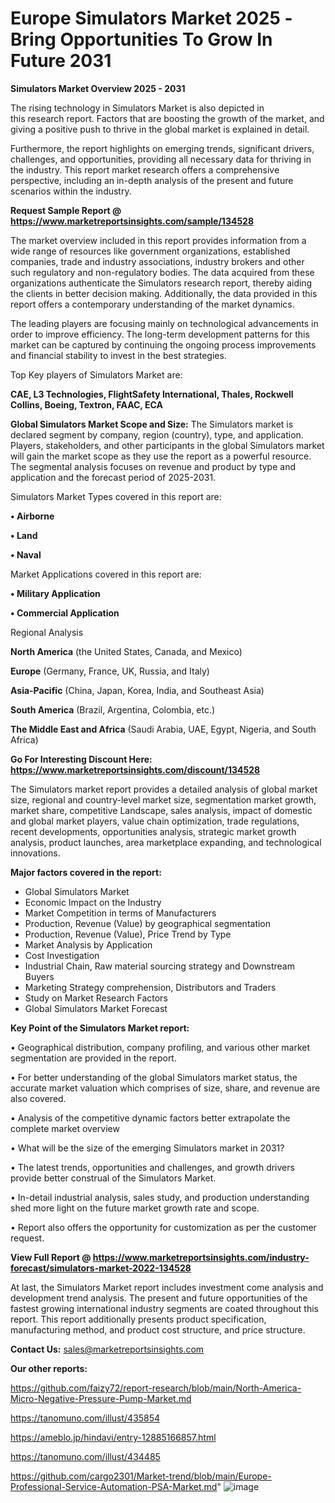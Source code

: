 # Europe Simulators Market 2025 -Bring Opportunities To Grow In Future 2031

<Strong> Simulators Market Overview 2025 - 2031</strong>

The rising technology in Simulators Market is also depicted in this research report. Factors that are boosting the growth of the market, and giving a positive push to thrive in the global market is explained in detail.

Furthermore, the report highlights on emerging trends, significant drivers, challenges, and opportunities, providing all necessary data for thriving in the industry. This report market research offers a comprehensive perspective, including an in-depth analysis of the present and future scenarios within the industry.

<strong>Request Sample Report @ <a href=https://www.marketreportsinsights.com/sample/134528>https://www.marketreportsinsights.com/sample/134528</a></strong>

The market overview included in this report provides information from a wide range of resources like government organizations, established companies, trade and industry associations, industry brokers and other such regulatory and non-regulatory bodies. The data acquired from these organizations authenticate the Simulators research report, thereby aiding the clients in better decision making. Additionally, the data provided in this report offers a contemporary understanding of the market dynamics.

The leading players are focusing mainly on technological advancements in order to improve efficiency. The long-term development patterns for this market can be captured by continuing the ongoing process improvements and financial stability to invest in the best strategies.

Top Key players of Simulators Market are:

<strong>CAE, L3 Technologies, FlightSafety International, Thales, Rockwell Collins, Boeing, Textron, FAAC, ECA</strong>

<strong><b>Global Simulators Market Scope and Size:</b></strong>
The Simulators market is declared segment by company, region (country), type, and application. Players, stakeholders, and other participants in the global Simulators market will gain the market scope as they use the report as a powerful resource. The segmental analysis focuses on revenue and product by type and application and the forecast period of 2025-2031.

Simulators Market Types covered in this report are:

<strong>• Airborne

• Land

• Naval</strong>

Market Applications covered in this report are:

<strong>• Military Application

• Commercial Application</strong> 

Regional Analysis

<strong>North America</strong> (the United States, Canada, and Mexico)

<strong>Europe</strong> (Germany, France, UK, Russia, and Italy)

<strong>Asia-Pacific</strong> (China, Japan, Korea, India, and Southeast Asia)

<strong>South America</strong> (Brazil, Argentina, Colombia, etc.)

<strong>The Middle East and Africa</strong> (Saudi Arabia, UAE, Egypt, Nigeria, and South Africa)

<strong>Go For Interesting Discount Here: <a href=https://www.marketreportsinsights.com/discount/134528>https://www.marketreportsinsights.com/discount/134528</a></strong>

The Simulators market report provides a detailed analysis of global market size, regional and country-level market size, segmentation market growth, market share, competitive Landscape, sales analysis, impact of domestic and global market players, value chain optimization, trade regulations, recent developments, opportunities analysis, strategic market growth analysis, product launches, area marketplace expanding, and technological innovations.

<strong><b>Major factors covered in the report:</b></strong>
<ul>
  <li>Global Simulators Market </li>
  <li>Economic Impact on the Industry</li>
  <li>Market Competition in terms of Manufacturers</li>
  <li>Production, Revenue (Value) by geographical segmentation</li>
  <li>Production, Revenue (Value), Price Trend by Type</li>
  <li>Market Analysis by Application</li>
  <li>Cost Investigation</li>
  <li>Industrial Chain, Raw material sourcing strategy and Downstream Buyers</li>
  <li>Marketing Strategy comprehension, Distributors and Traders</li>
  <li>Study on Market Research Factors</li>
  <li>Global Simulators Market Forecast</li>
</ul>

<strong><b>Key Point of the Simulators Market report:</b></strong>

• Geographical distribution, company profiling, and various other market segmentation are provided in the report.

• For better understanding of the global Simulators market status, the accurate market valuation which comprises of size, share, and revenue are also covered.

• Analysis of the competitive dynamic factors better extrapolate the complete market overview

• What will be the size of the emerging Simulators market in 2031?

• The latest trends, opportunities and challenges, and growth drivers provide better construal of the Simulators Market.

• In-detail industrial analysis, sales study, and production understanding shed more light on the future market growth rate and scope.

• Report also offers the opportunity for customization as per the customer request.

<strong><b>View Full Report @ <a href=https://www.marketreportsinsights.com/industry-forecast/simulators-market-2022-134528>https://www.marketreportsinsights.com/industry-forecast/simulators-market-2022-134528</a></b></strong>


At last, the Simulators Market report includes investment come analysis and development trend analysis. The present and future opportunities of the fastest growing international industry segments are coated throughout this report. This report additionally presents product specification, manufacturing method, and product cost structure, and price structure.

<strong>Contact Us:</strong>
sales@marketreportsinsights.com

<strong>Our other reports:</strong>

<a href=https://github.com/faizy72/report-research/blob/main/North-America-Micro-Negative-Pressure-Pump-Market.md>https://github.com/faizy72/report-research/blob/main/North-America-Micro-Negative-Pressure-Pump-Market.md</a>

<a href=https://tanomuno.com/illust/435854>https://tanomuno.com/illust/435854</a>

<a href=https://ameblo.jp/hindavi/entry-12885166857.html>https://ameblo.jp/hindavi/entry-12885166857.html</a>

<a href=https://tanomuno.com/illust/434485>https://tanomuno.com/illust/434485</a>

<a href=https://github.com/cargo2301/Market-trend/blob/main/Europe-Professional-Service-Automation-PSA-Market.md>https://github.com/cargo2301/Market-trend/blob/main/Europe-Professional-Service-Automation-PSA-Market.md</a>"
![image](https://github.com/user-attachments/assets/f9091855-38f5-4cf6-80ae-f45a0065af88)
